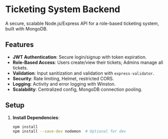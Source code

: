 # Ticketing System Backend

A secure, scalable Node.js/Express API for a role-based ticketing system, built with MongoDB.

## Features
- **JWT Authentication**: Secure login/signup with token expiration.
- **Role-Based Access**: Users create/view their tickets; Admins manage all tickets.
- **Validation**: Input sanitization and validation with `express-validator`.
- **Security**: Rate limiting, Helmet, restricted CORS.
- **Logging**: Activity and error logging with Winston.
- **Scalability**: Centralized config, MongoDB connection pooling.

## Setup
1. **Install Dependencies**:
   ```bash
   npm install
   npm install --save-dev nodemon  # Optional for dev